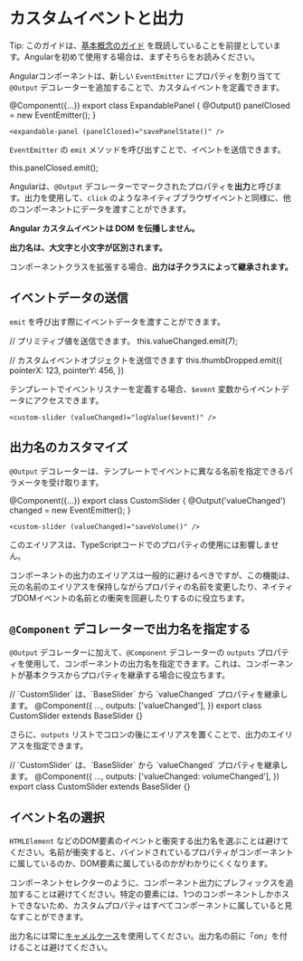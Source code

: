 # カスタムイベントと出力

Tip: このガイドは、[基本概念のガイド](essentials) を既読していることを前提としています。Angularを初めて使用する場合は、まずそちらをお読みください。

Angularコンポーネントは、新しい `EventEmitter` にプロパティを割り当てて `@Output` デコレーターを追加することで、カスタムイベントを定義できます。

<docs-code language="ts" highlight="">
@Component({...})
export class ExpandablePanel {
  @Output() panelClosed = new EventEmitter<void>();
}
</docs-code>

```angular-html
<expandable-panel (panelClosed)="savePanelState()" />
```

`EventEmitter` の `emit` メソッドを呼び出すことで、イベントを送信できます。

<docs-code language="ts" highlight="">
  this.panelClosed.emit();
</docs-code>

Angularは、`@Output` デコレーターでマークされたプロパティを**出力**と呼びます。出力を使用して、`click` のようなネイティブブラウザイベントと同様に、他のコンポーネントにデータを渡すことができます。

**Angular カスタムイベントは DOM を伝播しません。**

**出力名は、大文字と小文字が区別されます。**

コンポーネントクラスを拡張する場合、**出力は子クラスによって継承されます。**

## イベントデータの送信

`emit` を呼び出す際にイベントデータを渡すことができます。

<docs-code language="ts" highlight="">
// プリミティブ値を送信できます。
this.valueChanged.emit(7);

// カスタムイベントオブジェクトを送信できます
this.thumbDropped.emit({
  pointerX: 123,
  pointerY: 456,
})
</docs-code>

テンプレートでイベントリスナーを定義する場合、`$event` 変数からイベントデータにアクセスできます。

```angular-html
<custom-slider (valueChanged)="logValue($event)" />
```

## 出力名のカスタマイズ

`@Output` デコレーターは、テンプレートでイベントに異なる名前を指定できるパラメータを受け取ります。

<docs-code language="ts" highlight="">
@Component({...})
export class CustomSlider {
  @Output('valueChanged') changed = new EventEmitter<number>();
}
</docs-code>

```angular-html
<custom-slider (valueChanged)="saveVolume()" />
```

このエイリアスは、TypeScriptコードでのプロパティの使用には影響しません。

コンポーネントの出力のエイリアスは一般的に避けるべきですが、この機能は、元の名前のエイリアスを保持しながらプロパティの名前を変更したり、ネイティブDOMイベントの名前との衝突を回避したりするのに役立ちます。

## `@Component` デコレーターで出力名を指定する

`@Output` デコレーターに加えて、`@Component` デコレーターの `outputs` プロパティを使用して、コンポーネントの出力名を指定できます。これは、コンポーネントが基本クラスからプロパティを継承する場合に役立ちます。

<docs-code language="ts" highlight="">
// `CustomSlider` は、`BaseSlider` から `valueChanged` プロパティを継承します。
@Component({
  ...,
  outputs: ['valueChanged'],
})
export class CustomSlider extends BaseSlider {}
</docs-code>

さらに、`outputs` リストでコロンの後にエイリアスを置くことで、出力のエイリアスを指定できます。

<docs-code language="ts" highlight="">
// `CustomSlider` は、`BaseSlider` から `valueChanged` プロパティを継承します。
@Component({
  ...,
  outputs: ['valueChanged: volumeChanged'],
})
export class CustomSlider extends BaseSlider {}
</docs-code>

## イベント名の選択

`HTMLElement` などのDOM要素のイベントと衝突する出力名を選ぶことは避けてください。名前が衝突すると、バインドされているプロパティがコンポーネントに属しているのか、DOM要素に属しているのかがわかりにくくなります。

コンポーネントセレクターのように、コンポーネント出力にプレフィックスを追加することは避けてください。特定の要素には、1つのコンポーネントしかホストできないため、カスタムプロパティはすべてコンポーネントに属していると見なすことができます。

出力名には常に[キャメルケース](https://en.wikipedia.org/wiki/Camel_case)を使用してください。出力名の前に「on」を付けることは避けてください。
